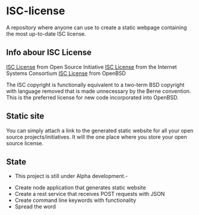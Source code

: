 # ISC-license
A repository where anyone can use to create a static webpage containing the most up-to-date ISC license.

## Info abour ISC License

[ISC License](https://opensource.org/licenses/ISC) from Open Source Initiative
[ISC License](https://www.isc.org/downloads/software-support-policy/isc-license/) from the Internet Systems Consortium
[ISC License](http://cvsweb.openbsd.org/cgi-bin/cvsweb/src/share/misc/license.template?rev=HEAD) from OpenBSD

The ISC copyright is functionally equivalent to a two-term BSD copyright with language removed that is made unnecessary by the Berne convention. This is the preferred license for new code incorporated into OpenBSD.

## Static site

You can simply attach a link to the generated static website for all your open source projects/initiatives.
It will the one place where you store your open source license. 

## State
- This project is still under Alpha development.- 

<ul>
  <li> Create node application that generates static website </li>
  <li> Create a rest service that receives POST requests with JSON </li>
  <li> Create command line keywords with functionality </li>
  <li> Spread the word </li>
</ul>
